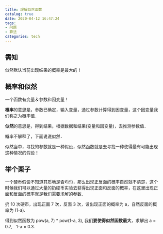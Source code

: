 ```yaml
---
title: 理解似然函数
catalog: true
date: 2020-04-12 16:47:24
tags:
- 问题
- 算法
categories: tech
---
```


## 需知

似然默认当前出现结果的概率是最大的！

## 概率和似然

一个函数有变量＆参数和因变量！



**概率**的意思是，参数已确定，输入变量，通过参数计算得到因变量，这个因变量我们称之为概率值．



**似然**的意思是，得到结果，根据数据和结果(变量和因变量)，去推测参数值．



概率不解释了，下面说说似然．



似然当中，寻找的参数就是一种假设，似然函数就是去寻找一种使得最有可能出现这种情况的假设！



## 举个栗子

一个硬币假设不知道其质地是否均匀，那么出现正反面的概率自然就不清楚，这个时候我们可以通过大量的扔硬币实验去获得出现正面和反面的概率，在这里出现正面和反面的概率就是我们需要求解的参数．



扔 10 次硬币，出现正面 7 次，反面 3 次，设出现正面的概率为 a，自然反面的概率为 (1-a).



得到似然函数为 pow(a, 7) * pow(1-a, 3), 我们**要使得似然函数最大**，求解出 a = 0.7,　1-a = 0.3.

